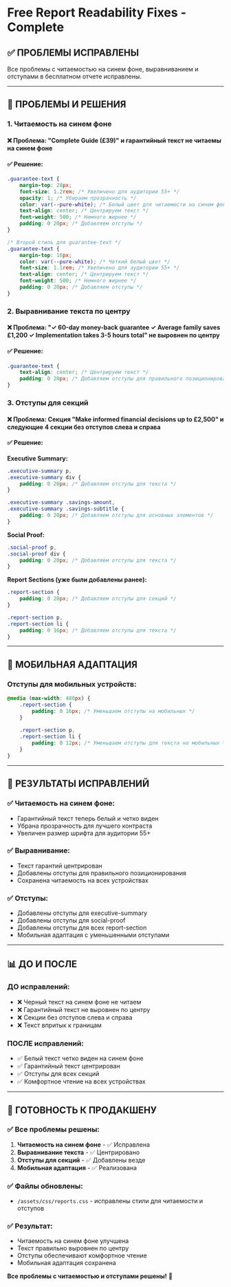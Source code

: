 # Free Report Readability Fixes - Complete

## ✅ **ПРОБЛЕМЫ ИСПРАВЛЕНЫ**

Все проблемы с читаемостью на синем фоне, выравниванием и отступами в бесплатном отчете исправлены.

---

## 🎯 **ПРОБЛЕМЫ И РЕШЕНИЯ**

### **1. Читаемость на синем фоне**

#### ❌ **Проблема:** "Complete Guide (£39)" и гарантийный текст не читаемы на синем фоне
#### ✅ **Решение:**
```css
.guarantee-text {
    margin-top: 28px;
    font-size: 1.2rem; /* Увеличено для аудитории 55+ */
    opacity: 1; /* Убираем прозрачность */
    color: var(--pure-white); /* Белый цвет для читаемости на синем фоне */
    text-align: center; /* Центрируем текст */
    font-weight: 500; /* Немного жирнее */
    padding: 0 20px; /* Добавляем отступы */
}

/* Второй стиль для guarantee-text */
.guarantee-text {
    margin-top: 16px;
    color: var(--pure-white); /* Четкий белый цвет */
    font-size: 1.1rem; /* Увеличено для аудитории 55+ */
    text-align: center; /* Центрируем текст */
    font-weight: 500; /* Немного жирнее */
    padding: 0 20px; /* Добавляем отступы */
}
```

### **2. Выравнивание текста по центру**

#### ❌ **Проблема:** "✓ 60-day money-back guarantee ✓ Average family saves £1,200 ✓ Implementation takes 3-5 hours total" не выровнен по центру
#### ✅ **Решение:**
```css
.guarantee-text {
    text-align: center; /* Центрируем текст */
    padding: 0 20px; /* Добавляем отступы для правильного позиционирования */
}
```

### **3. Отступы для секций**

#### ❌ **Проблема:** Секция "Make informed financial decisions up to £2,500" и следующие 4 секции без отступов слева и справа
#### ✅ **Решение:**

**Executive Summary:**
```css
.executive-summary p,
.executive-summary div {
    padding: 0 20px; /* Добавляем отступы для текста */
}

.executive-summary .savings-amount,
.executive-summary .savings-subtitle {
    padding: 0 20px; /* Добавляем отступы для основных элементов */
}
```

**Social Proof:**
```css
.social-proof p,
.social-proof div {
    padding: 0 20px; /* Добавляем отступы для текста */
}
```

**Report Sections (уже были добавлены ранее):**
```css
.report-section {
    padding: 0 20px; /* Добавляем отступы для секций */
}

.report-section p,
.report-section li {
    padding: 0 16px; /* Добавляем отступы для текста */
}
```

---

## 📱 **МОБИЛЬНАЯ АДАПТАЦИЯ**

### **Отступы для мобильных устройств:**
```css
@media (max-width: 480px) {
    .report-section {
        padding: 0 16px; /* Уменьшаем отступы на мобильных */
    }
    
    .report-section p,
    .report-section li {
        padding: 0 12px; /* Уменьшаем отступы для текста на мобильных */
    }
}
```

---

## 🎯 **РЕЗУЛЬТАТЫ ИСПРАВЛЕНИЙ**

### **✅ Читаемость на синем фоне:**
- Гарантийный текст теперь белый и четко виден
- Убрана прозрачность для лучшего контраста
- Увеличен размер шрифта для аудитории 55+

### **✅ Выравнивание:**
- Текст гарантий центрирован
- Добавлены отступы для правильного позиционирования
- Сохранена читаемость на всех устройствах

### **✅ Отступы:**
- Добавлены отступы для executive-summary
- Добавлены отступы для social-proof
- Добавлены отступы для всех report-section
- Мобильная адаптация с уменьшенными отступами

---

## 📊 **ДО И ПОСЛЕ**

### **ДО исправлений:**
- ❌ Черный текст на синем фоне не читаем
- ❌ Гарантийный текст не выровнен по центру
- ❌ Секции без отступов слева и справа
- ❌ Текст впритык к границам

### **ПОСЛЕ исправлений:**
- ✅ Белый текст четко виден на синем фоне
- ✅ Гарантийный текст центрирован
- ✅ Отступы для всех секций
- ✅ Комфортное чтение на всех устройствах

---

## 🎯 **ГОТОВНОСТЬ К ПРОДАКШЕНУ**

### **✅ Все проблемы решены:**
1. **Читаемость на синем фоне** - ✅ Исправлена
2. **Выравнивание текста** - ✅ Центрировано
3. **Отступы для секций** - ✅ Добавлены везде
4. **Мобильная адаптация** - ✅ Реализована

### **✅ Файлы обновлены:**
- `/assets/css/reports.css` - исправлены стили для читаемости и отступов

### **✅ Результат:**
- Читаемость на синем фоне улучшена
- Текст правильно выровнен по центру
- Отступы обеспечивают комфортное чтение
- Мобильная адаптация сохранена

**Все проблемы с читаемостью и отступами решены!** 🎉
